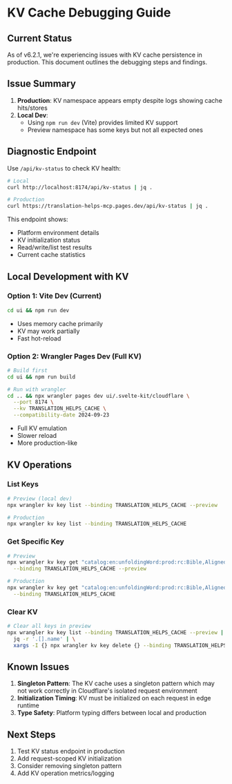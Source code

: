 # KV Cache Debugging Guide

## Current Status

As of v6.2.1, we're experiencing issues with KV cache persistence in production. This document outlines the debugging steps and findings.

## Issue Summary

1. **Production**: KV namespace appears empty despite logs showing cache hits/stores
2. **Local Dev**: 
   - Using `npm run dev` (Vite) provides limited KV support
   - Preview namespace has some keys but not all expected ones

## Diagnostic Endpoint

Use `/api/kv-status` to check KV health:

```bash
# Local
curl http://localhost:8174/api/kv-status | jq .

# Production
curl https://translation-helps-mcp.pages.dev/api/kv-status | jq .
```

This endpoint shows:
- Platform environment details
- KV initialization status
- Read/write/list test results
- Current cache statistics

## Local Development with KV

### Option 1: Vite Dev (Current)
```bash
cd ui && npm run dev
```
- Uses memory cache primarily
- KV may work partially
- Fast hot-reload

### Option 2: Wrangler Pages Dev (Full KV)
```bash
# Build first
cd ui && npm run build

# Run with wrangler
cd .. && npx wrangler pages dev ui/.svelte-kit/cloudflare \
  --port 8174 \
  --kv TRANSLATION_HELPS_CACHE \
  --compatibility-date 2024-09-23
```
- Full KV emulation
- Slower reload
- More production-like

## KV Operations

### List Keys
```bash
# Preview (local dev)
npx wrangler kv key list --binding TRANSLATION_HELPS_CACHE --preview

# Production
npx wrangler kv key list --binding TRANSLATION_HELPS_CACHE
```

### Get Specific Key
```bash
# Preview
npx wrangler kv key get "catalog:en:unfoldingWord:prod:rc:Bible,Aligned Bible" \
  --binding TRANSLATION_HELPS_CACHE --preview

# Production  
npx wrangler kv key get "catalog:en:unfoldingWord:prod:rc:Bible,Aligned Bible" \
  --binding TRANSLATION_HELPS_CACHE
```

### Clear KV
```bash
# Clear all keys in preview
npx wrangler kv key list --binding TRANSLATION_HELPS_CACHE --preview | \
  jq -r '.[].name' | \
  xargs -I {} npx wrangler kv key delete {} --binding TRANSLATION_HELPS_CACHE --preview
```

## Known Issues

1. **Singleton Pattern**: The KV cache uses a singleton pattern which may not work correctly in Cloudflare's isolated request environment
2. **Initialization Timing**: KV must be initialized on each request in edge runtime
3. **Type Safety**: Platform typing differs between local and production

## Next Steps

1. Test KV status endpoint in production
2. Add request-scoped KV initialization 
3. Consider removing singleton pattern
4. Add KV operation metrics/logging
